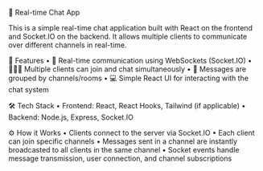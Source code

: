 💬 Real-time Chat App

This is a simple real-time chat application built with React on the frontend and Socket.IO on the backend. It allows multiple clients to communicate over different channels in real-time.

🚀 Features
	•	🔗 Real-time communication using WebSockets (Socket.IO)
	•	🧑‍🤝‍🧑 Multiple clients can join and chat simultaneously
	•	📡 Messages are grouped by channels/rooms
	•	💻 Simple React UI for interacting with the chat system

🛠️ Tech Stack
	•	Frontend: React, React Hooks, Tailwind (if applicable)
	•	Backend: Node.js, Express, Socket.IO

⚙️ How it Works
	•	Clients connect to the server via Socket.IO
	•	Each client can join specific channels
	•	Messages sent in a channel are instantly broadcasted to all clients in the same channel
	•	Socket events handle message transmission, user connection, and channel subscriptions

